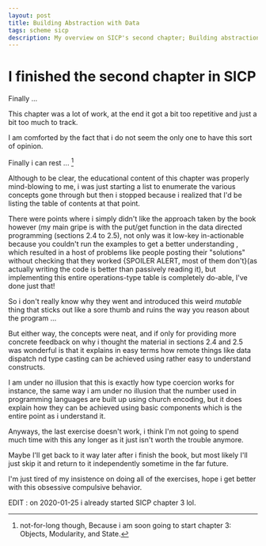 ```yaml
---
layout: post
title: Building Abstraction with Data
tags: scheme sicp
description: My overview on SICP's second chapter; Building abstraction with data.
---
```


# I finished the second chapter in SICP #

Finally ...

This chapter was a lot of work, at the end it got a bit too repetitive and just a bit too much to track.

I am comforted by the fact that i do not seem the only one to have this sort of opinion.

Finally i can rest ... [^not-for-long]

Although to be clear, the educational content of this chapter was properly mind-blowing to me, i was just starting a list to enumerate the various concepts gone through but then i stopped because i realized that I'd be listing the table of contents at that point.

There were points where i simply didn't like the approach taken by the book however (my main gripe is with the put/get function in the data directed programming (sections 2.4 to 2.5), not only was it low-key in-actionable because you couldn't run the examples to get a better understanding , which resulted in a host of problems like people posting their "solutions" without checking that they worked {SPOILER ALERT, most of them don't}(as actually writing the code is better than passively reading it), but implementing this entire operations-type table is completely do-able, I've done just that!

So i don't really know why they went and introduced this weird *mutable* thing that sticks out like a sore thumb and ruins the way you reason about the program ...

But either way, the concepts were neat, and if only for providing more concrete feedback on why i thought the material in sections 2.4 and 2.5 was wonderful is that it explains in easy terms how remote things like data dispatch nd type casting can be achieved using rather easy to understand constructs.

I am under no illusion that this is exactly how type coercion works for instance, the same way i am under no illusion that the number used in programming languages are built up using church encoding, but it does explain how they can be achieved using basic components which is the entire point as i understand it.

Anyways, the last exercise doesn't work, i think I'm not going to spend much time with this any longer as it just isn't worth the trouble anymore.

Maybe I'll get back to it way later after i finish the book, but most likely I'll just skip it and return to it independently sometime in the far future.

I'm just tired of my insistence on doing all of the exercises, hope i get better with this obsessive compulsive behavior.

EDIT : on 2020-01-25 i already started SICP chapter 3 lol.

[^not-for-long]: not-for-long though, Because i am soon going to start chapter 3: Objects, Modularity, and State.
